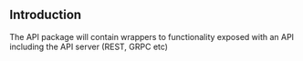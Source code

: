 ## Introduction
The API package will contain wrappers to functionality exposed with an API including the API server (REST, GRPC etc) 
